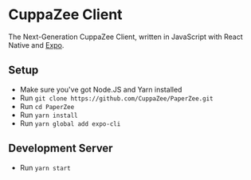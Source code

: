 # CuppaZee Client
The Next-Generation CuppaZee Client, written in JavaScript with React Native and [Expo](https://expo.io/).

## Setup
- Make sure you've got Node.JS and Yarn installed
- Run `git clone https://github.com/CuppaZee/PaperZee.git`
- Run `cd PaperZee`
- Run `yarn install`
- Run `yarn global add expo-cli`

## Development Server
- Run `yarn start`